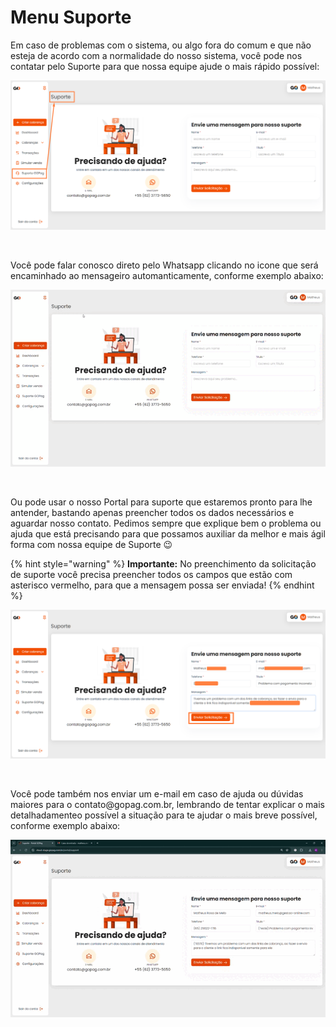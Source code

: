 # Menu Suporte

<p>Em caso de problemas com o sistema, ou algo fora do comum e que não esteja de acordo com a normalidade do nosso sistema, você pode nos contatar pelo Suporte para que nossa equipe ajude o mais rápido possível:</p>

![suporte_menu_inicio](../assets/prints/suporte_menu_inicio.png)

<br>

<p>Você pode falar conosco direto pelo Whatsapp clicando no icone que será encaminhado ao mensageiro automanticamente, conforme exemplo abaixo:</p>

![suporte_menu_link_whatsapp](../assets/prints/suporte_menu_link_whatsapp.gif)

<br>

<p>Ou pode usar o nosso Portal para suporte que estaremos pronto para lhe antender, bastando apenas preencher todos os dados necessários e aguardar nosso contato. Pedimos sempre que explique bem o problema ou ajuda que está precisando para que possamos auxiliar da melhor e mais ágil forma com nossa equipe de Suporte 😉 </p>

{% hint style="warning" %}
**Importante:** No preenchimento da solicitação de suporte você precisa preencher todos os campos que estão com asterisco vermelho, para que a mensagem possa ser enviada!
{% endhint %}

![suporte_menu_mensagem_suporte](../assets/prints/suporte_menu_mensagem_suporte.png)

<br>

<p>Você pode também nos enviar um e-mail em caso de ajuda ou dúvidas maiores para o contato@gopag.com.br, lembrando de tentar explicar o mais detalhadamenteo possível a situação para te ajudar o mais breve possível, conforme exemplo abaixo:</p>

![suporte_menu_mensagem_email](../assets/prints/suporte_menu_menssagem_email.gif)